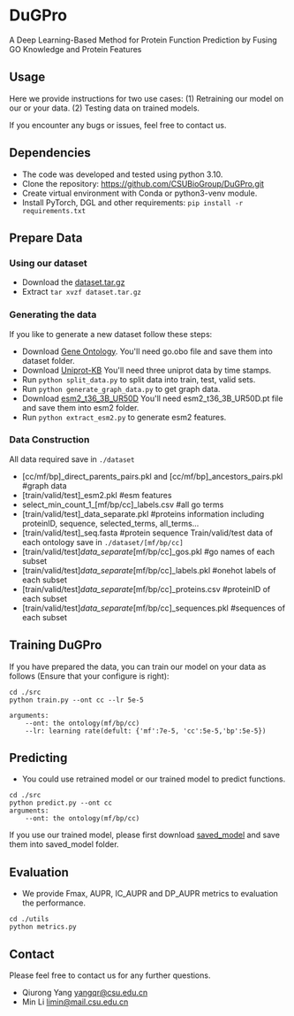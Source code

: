 # DuGPro
A Deep Learning-Based Method for Protein Function Prediction by Fusing GO Knowledge and Protein Features

## Usage
Here we provide instructions for two use cases: (1) Retraining our model on our or your data. (2) Testing data on trained models.

If you encounter any bugs or issues, feel free to contact us.

## Dependencies
* The code was developed and tested using python 3.10.
* Clone the repository: https://github.com/CSUBioGroup/DuGPro.git
* Create virtual environment with Conda or python3-venv module.
* Install PyTorch, DGL and other requirements: ``` pip install -r requirements.txt ```

## Prepare Data
### Using our dataset
* Download the [dataset.tar.gz](https://drive.google.com/uc?export=download&id=1t7bwxzmY1zF0IE0CnJp3igw7ISmZ_456)
* Extract ```tar xvzf dataset.tar.gz```

### Generating the data
If you like to generate a new dataset follow these steps:
* Download [Gene Ontology](https://geneontology.org/docs/download-ontology/).
You'll need go.obo file and save them into dataset folder.
* Download [Uniprot-KB](https://ftp.uniprot.org/pub/databases/uniprot/previous_releases)
You'll need three uniprot data by time stamps.
* Run ```python split_data.py``` to split data into train, test, valid sets.
* Run ```python generate_graph_data.py``` to get graph data.
* Download [esm2_t36_3B_UR50D](https://dl.fbaipublicfiles.com/fair-esm/models/esm2_t36_3B_UR50D.pt)
You'll need esm2_t36_3B_UR50D.pt file and save them into esm2 folder.
* Run ```python extract_esm2.py``` to generate esm2 features.

### Data Construction
All data required save in ```./dataset```
* [cc/mf/bp]_direct_parents_pairs.pkl and [cc/mf/bp]_ancestors_pairs.pkl  #graph data
* [train/valid/test]_esm2.pkl  #esm features
* select_min_count_1_[mf/bp/cc]_labels.csv  #all go terms
* [train/valid/test]_data_separate.pkl #proteins information including proteinID, sequence, selected_terms, all_terms...
* [train/valid/test]_seq.fasta  #protein sequence
Train/valid/test data of each ontology save in ```./dataset/[mf/bp/cc]```
* [train/valid/test]_data_separate_[mf/bp/cc]_gos.pkl  #go names of each subset
* [train/valid/test]_data_separate_[mf/bp/cc]_labels.pkl  #onehot labels of each subset
* [train/valid/test]_data_separate_[mf/bp/cc]_proteins.csv  #proteinID of each subset
* [train/valid/test]_data_separate_[mf/bp/cc]_sequences.pkl  #sequences of each subset

## Training DuGPro
If you have prepared the data, you can train our model on your data as follows (Ensure that your configure is right):
```
cd ./src
python train.py --ont cc --lr 5e-5

arguments:
    --ont: the ontology(mf/bp/cc)
    --lr: learning rate(defult: {'mf':7e-5, 'cc':5e-5,'bp':5e-5})
```

## Predicting
* You could use retrained model or our trained model to predict functions.
```
cd ./src
python predict.py --ont cc
arguments:
    --ont: the ontology(mf/bp/cc)
```
If you use our trained model, please first download [saved_model](https://drive.google.com/uc?export=download&id=1wmHozZd7iDDgoOaHwkOwR8RAz1) and save them into saved_model folder.

## Evaluation
* We provide Fmax, AUPR, IC_AUPR and DP_AUPR metrics to evaluation the performance. 
```
cd ./utils
python metrics.py
```

## Contact
Please feel free to contact us for any further questions.
* Qiurong Yang yangqr@csu.edu.cn
* Min Li limin@mail.csu.edu.cn


